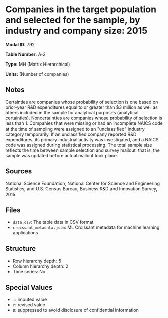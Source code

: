 # Companies in the target population and selected for the sample, by industry and company size: 2015

**Modal ID:** 792

**Table Number:** A-2

**Type:** MH (Matrix Hierarchical)

**Units:** (Number of companies)

## Notes

Certainties are companies whose probability of selection is one based on prior-year R&D expenditures equal to or greater than $3 million as well as others included in the sample for analytical purposes (analytical certainties). Noncertainties are companies whose probability of selection is less than 1. Companies that were missing or had an incomplete NAICS code at the time of sampling were assigned to an "unclassified" industry category temporarily. If an unclassified company reported R&D expenditures, its primary industrial activity was investigated, and a NAICS code was assigned during statistical processing. The total sample size reflects the time between sample selection and survey mailout; that is, the sample was updated before actual mailout took place.

## Sources

National Science Foundation, National Center for Science and Engineering Statistics, and U.S. Census Bureau, Business R&D and Innovation Survey, 2015.

## Files

- `data.csv`: The table data in CSV format
- `croissant_metadata.json`: ML Croissant metadata for machine learning applications

## Structure

- Row hierarchy depth: 5
- Column hierarchy depth: 2
- Time series: No

## Special Values

- `i`: imputed value
- `r`: revised value
- `D`: suppressed to avoid disclosure of confidential information
